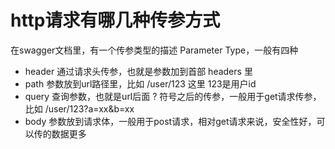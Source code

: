 # http请求有哪几种传参方式

在swagger文档里，有一个传参类型的描述 Parameter Type，一般有四种

- header 通过请求头传参，也就是参数加到首部 headers 里
- path  参数放到url路径里，比如 /user/123 这里 123是用户id
- query 查询参数，也就是url后面 ? 符号之后的传参，一般用于get请求传参，比如 /user/123?a=xx&b=xx
- body 参数放到请求体，一般用于post请求，相对get请求来说，安全性好，可以传的数据更多
